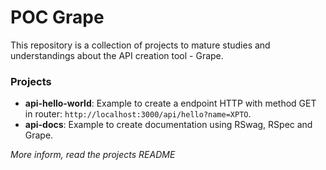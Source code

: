 # POC Grape

This repository is a collection of projects to mature studies and understandings about the API creation tool - Grape.

### Projects

- **api-hello-world**: Example to create a endpoint HTTP with method GET in router: `http://localhost:3000/api/hello?name=XPTO`.
- **api-docs**: Example to create documentation using RSwag, RSpec and Grape.

_More inform, read the projects README_
